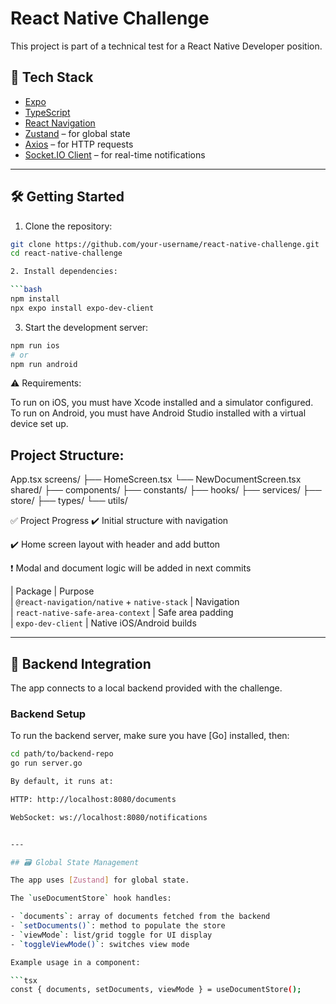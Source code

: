 # React Native Challenge

This project is part of a technical test for a React Native Developer position.

## 📱 Tech Stack

- [Expo](https://expo.dev/)
- [TypeScript](https://www.typescriptlang.org/)
- [React Navigation](https://reactnavigation.org/)
- [Zustand](https://github.com/pmndrs/zustand) – for global state
- [Axios](https://axios-http.com/) – for HTTP requests
- [Socket.IO Client](https://socket.io/docs/v4/client-api/) – for real-time notifications

---

## 🛠️ Getting Started

1. Clone the repository:

```bash
git clone https://github.com/your-username/react-native-challenge.git
cd react-native-challenge

2. Install dependencies:

```bash
npm install
npx expo install expo-dev-client
```
3. Start the development server:

```bash
npm run ios
# or
npm run android
```
⚠️ Requirements:

To run on iOS, you must have Xcode installed and a simulator configured.
To run on Android, you must have Android Studio installed with a virtual device set up.

## Project Structure:

App.tsx
screens/
  ├── HomeScreen.tsx
  └── NewDocumentScreen.tsx
shared/
  ├── components/
  ├── constants/
  ├── hooks/
  ├── services/
  ├── store/
  ├── types/
  └── utils/

  ✅ Project Progress
✔️ Initial structure with navigation

✔️ Home screen layout with header and add button

❗ Modal and document logic will be added in next commits


| Package                                     | Purpose                   
| `@react-navigation/native` + `native-stack` | Navigation                
| `react-native-safe-area-context`            | Safe area padding         
| `expo-dev-client`                           | Native iOS/Android builds 


---

## 🔌 Backend Integration

The app connects to a local backend provided with the challenge.

### Backend Setup

To run the backend server, make sure you have [Go] installed, then:

```bash
cd path/to/backend-repo
go run server.go

By default, it runs at:

HTTP: http://localhost:8080/documents

WebSocket: ws://localhost:8080/notifications


---

## 🗃️ Global State Management

The app uses [Zustand] for global state.

The `useDocumentStore` hook handles:

- `documents`: array of documents fetched from the backend
- `setDocuments()`: method to populate the store
- `viewMode`: list/grid toggle for UI display
- `toggleViewMode()`: switches view mode

Example usage in a component:

```tsx
const { documents, setDocuments, viewMode } = useDocumentStore();

